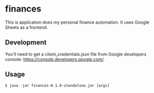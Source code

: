 # finances

This is application does my personal finance automation. It uses
Google Sheets as a frontend.

## Development

You'll need to get a client_credentials.json file from Google developers console: https://console.developers.google.com/.

## Usage

    $ java -jar finances-0.1.0-standalone.jar [args]
